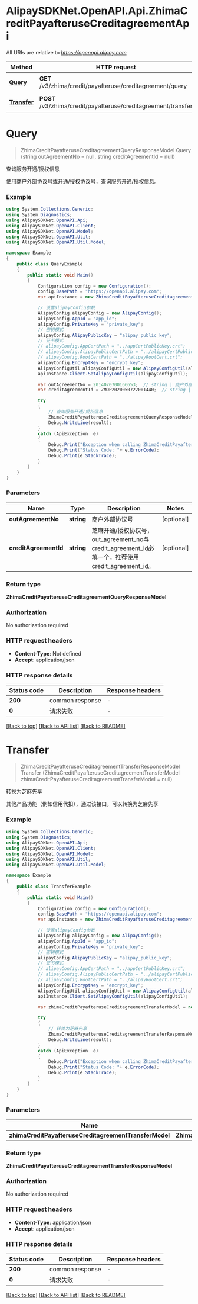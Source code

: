# AlipaySDKNet.OpenAPI.Api.ZhimaCreditPayafteruseCreditagreementApi

All URIs are relative to *https://openapi.alipay.com*

Method | HTTP request | Description
------------- | ------------- | -------------
[**Query**](ZhimaCreditPayafteruseCreditagreementApi.md#query) | **GET** /v3/zhima/credit/payafteruse/creditagreement/query | 查询服务开通/授权信息
[**Transfer**](ZhimaCreditPayafteruseCreditagreementApi.md#transfer) | **POST** /v3/zhima/credit/payafteruse/creditagreement/transfer | 转换为芝麻先享


<a name="query"></a>
# **Query**
> ZhimaCreditPayafteruseCreditagreementQueryResponseModel Query (string outAgreementNo = null, string creditAgreementId = null)

查询服务开通/授权信息

使用商户外部协议号或开通/授权协议号，查询服务开通/授权信息。

### Example
```csharp
using System.Collections.Generic;
using System.Diagnostics;
using AlipaySDKNet.OpenAPI.Api;
using AlipaySDKNet.OpenAPI.Client;
using AlipaySDKNet.OpenAPI.Model;
using AlipaySDKNet.OpenAPI.Util;
using AlipaySDKNet.OpenAPI.Util.Model;

namespace Example
{
    public class QueryExample
    {
        public static void Main()
        {
            Configuration config = new Configuration();
            config.BasePath = "https://openapi.alipay.com";
            var apiInstance = new ZhimaCreditPayafteruseCreditagreementApi(config);

            // 设置alipayConfig参数
            AlipayConfig alipayConfig = new AlipayConfig();
            alipayConfig.AppId = "app_id";
            alipayConfig.PrivateKey = "private_key";
            // 密钥模式
            alipayConfig.AlipayPublicKey = "alipay_public_key";
            // 证书模式
            // alipayConfig.AppCertPath = "../appCertPublicKey.crt";
            // alipayConfig.AlipayPublicCertPath = "../alipayCertPublicKey_RSA2.crt";
            // alipayConfig.RootCertPath = "../alipayRootCert.crt";
            alipayConfig.EncryptKey = "encrypt_key";
            AlipayConfigUtil alipayConfigUtil = new AlipayConfigUtil(alipayConfig);
            apiInstance.Client.SetAlipayConfigUtil(alipayConfigUtil);

            var outAgreementNo = 2014070700166653;  // string | 商户外部协议号 (optional) 
            var creditAgreementId = ZMOP2020050722001440;  // string | 芝麻开通/授权协议号，out_agreement_no与credit_agreement_id必填一个，推荐使用credit_agreement_id。 (optional) 

            try
            {
                // 查询服务开通/授权信息
                ZhimaCreditPayafteruseCreditagreementQueryResponseModel result = apiInstance.Query(outAgreementNo, creditAgreementId);
                Debug.WriteLine(result);
            }
            catch (ApiException  e)
            {
                Debug.Print("Exception when calling ZhimaCreditPayafteruseCreditagreementApi.Query: " + e.Message );
                Debug.Print("Status Code: "+ e.ErrorCode);
                Debug.Print(e.StackTrace);
            }
        }
    }
}
```

### Parameters

Name | Type | Description  | Notes
------------- | ------------- | ------------- | -------------
 **outAgreementNo** | **string**| 商户外部协议号 | [optional] 
 **creditAgreementId** | **string**| 芝麻开通/授权协议号，out_agreement_no与credit_agreement_id必填一个，推荐使用credit_agreement_id。 | [optional] 

### Return type

**ZhimaCreditPayafteruseCreditagreementQueryResponseModel**

### Authorization

No authorization required

### HTTP request headers

 - **Content-Type**: Not defined
 - **Accept**: application/json


### HTTP response details
| Status code | Description | Response headers |
|-------------|-------------|------------------|
| **200** | common response |  -  |
| **0** | 请求失败 |  -  |

[[Back to top]](#) [[Back to API list]](../README.md#documentation-for-api-endpoints) [[Back to README]](../README.md)

<a name="transfer"></a>
# **Transfer**
> ZhimaCreditPayafteruseCreditagreementTransferResponseModel Transfer (ZhimaCreditPayafteruseCreditagreementTransferModel zhimaCreditPayafteruseCreditagreementTransferModel = null)

转换为芝麻先享

其他产品功能（例如信用代扣），通过该接口，可以转换为芝麻先享

### Example
```csharp
using System.Collections.Generic;
using System.Diagnostics;
using AlipaySDKNet.OpenAPI.Api;
using AlipaySDKNet.OpenAPI.Client;
using AlipaySDKNet.OpenAPI.Model;
using AlipaySDKNet.OpenAPI.Util;
using AlipaySDKNet.OpenAPI.Util.Model;

namespace Example
{
    public class TransferExample
    {
        public static void Main()
        {
            Configuration config = new Configuration();
            config.BasePath = "https://openapi.alipay.com";
            var apiInstance = new ZhimaCreditPayafteruseCreditagreementApi(config);

            // 设置alipayConfig参数
            AlipayConfig alipayConfig = new AlipayConfig();
            alipayConfig.AppId = "app_id";
            alipayConfig.PrivateKey = "private_key";
            // 密钥模式
            alipayConfig.AlipayPublicKey = "alipay_public_key";
            // 证书模式
            // alipayConfig.AppCertPath = "../appCertPublicKey.crt";
            // alipayConfig.AlipayPublicCertPath = "../alipayCertPublicKey_RSA2.crt";
            // alipayConfig.RootCertPath = "../alipayRootCert.crt";
            alipayConfig.EncryptKey = "encrypt_key";
            AlipayConfigUtil alipayConfigUtil = new AlipayConfigUtil(alipayConfig);
            apiInstance.Client.SetAlipayConfigUtil(alipayConfigUtil);

            var zhimaCreditPayafteruseCreditagreementTransferModel = new ZhimaCreditPayafteruseCreditagreementTransferModel(); // ZhimaCreditPayafteruseCreditagreementTransferModel |  (optional) 

            try
            {
                // 转换为芝麻先享
                ZhimaCreditPayafteruseCreditagreementTransferResponseModel result = apiInstance.Transfer(zhimaCreditPayafteruseCreditagreementTransferModel);
                Debug.WriteLine(result);
            }
            catch (ApiException  e)
            {
                Debug.Print("Exception when calling ZhimaCreditPayafteruseCreditagreementApi.Transfer: " + e.Message );
                Debug.Print("Status Code: "+ e.ErrorCode);
                Debug.Print(e.StackTrace);
            }
        }
    }
}
```

### Parameters

Name | Type | Description  | Notes
------------- | ------------- | ------------- | -------------
 **zhimaCreditPayafteruseCreditagreementTransferModel** | **ZhimaCreditPayafteruseCreditagreementTransferModel**|  | [optional] 

### Return type

**ZhimaCreditPayafteruseCreditagreementTransferResponseModel**

### Authorization

No authorization required

### HTTP request headers

 - **Content-Type**: application/json
 - **Accept**: application/json


### HTTP response details
| Status code | Description | Response headers |
|-------------|-------------|------------------|
| **200** | common response |  -  |
| **0** | 请求失败 |  -  |

[[Back to top]](#) [[Back to API list]](../README.md#documentation-for-api-endpoints) [[Back to README]](../README.md)

